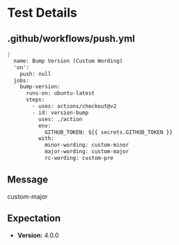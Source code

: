 # Test Details
## .github/workflows/push.yml
```YAML
|
  name: Bump Version (Custom Wording)
  'on':
    push: null
  jobs:
    bump-version:
      runs-on: ubuntu-latest
      steps:
        - uses: actions/checkout@v2
        - id: version-bump
          uses: ./action
          env:
            GITHUB_TOKEN: ${{ secrets.GITHUB_TOKEN }}
          with:
            minor-wording: custom-minor
            major-wording: custom-major
            rc-wording: custom-pre

```
## Message
custom-major
## Expectation
- **Version:** 4.0.0
